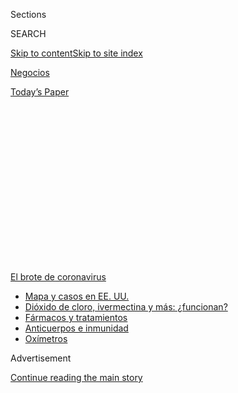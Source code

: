<div id="app">

<div>

<div>

<div>

<div class="NYTAppHideMasthead css-1q2w90k e1suatyy0">

<div class="section css-ui9rw0 e1suatyy2">

<div class="css-eph4ug er09x8g0">

<div class="css-6n7j50">

</div>

<span class="css-1dv1kvn">Sections</span>

<div class="css-10488qs">

<span class="css-1dv1kvn">SEARCH</span>

</div>

[Skip to content](#site-content)[Skip to site
index](#site-index)

</div>

<div id="masthead-section-label" class="css-1wr3we4 eaxe0e00">

[Negocios](https://www.nytimes.com/es/section/negocios)

</div>

<div class="css-10698na e1huz5gh0">

</div>

</div>

<div id="masthead-bar-one" class="section hasLinks css-15hmgas e1csuq9d3">

<div class="css-uqyvli e1csuq9d0">

</div>

<div class="css-1uqjmks e1csuq9d1">

</div>

<div class="css-9e9ivx">

[](https://myaccount.nytimes.com/auth/login?response_type=cookie&client_id=vi)

</div>

<div class="css-1bvtpon e1csuq9d2">

[Today’s
Paper](https://www.nytimes.com/section/todayspaper)

</div>

</div>

</div>

</div>

<div data-aria-hidden="false">

<div id="site-content" data-role="main">

<div>

<div class="css-1aor85t" style="opacity:0.000000001;z-index:-1;visibility:hidden">

<div class="css-1hqnpie">

<div class="css-epjblv">

<span class="css-17xtcya">[Negocios](/es/section/negocios)</span><span class="css-x15j1o">|</span><span class="css-fwqvlz">Las
negociaciones de la deuda en Argentina ponen a prueba el capitalismo
amigable</span>

</div>

<div class="css-k008qs">

<div class="css-1iwv8en">

<span class="css-18z7m18"></span>

<div>

</div>

</div>

<span class="css-1n6z4y">https://nyti.ms/30eJMJQ</span>

<div class="css-1705lsu">

<div class="css-4xjgmj">

<div class="css-4skfbu" data-role="toolbar" data-aria-label="Social Media Share buttons, Save button, and Comments Panel with current comment count" data-testid="share-tools">

  - 
  - 
  - 
  - 
    
    <div class="css-6n7j50">
    
    </div>

  - 
  - 

</div>

</div>

</div>

</div>

</div>

</div>

<div id="NYT_TOP_BANNER_REGION" class="css-13pd83m">

<div>

<div id="styln-prism-menu-1594831588949" class="section interactive-content interactive-size-medium css-1edisqu">

<div class="css-17ih8de interactive-body">

<div id="scroll-container" class="css-1gj85ro">

[<span class="styln-title-wrap"><span class="css-1pje3qr">El brote
de</span><span class="css-1pje3qr">
coronavirus</span></span>](https://www.nytimes.com/es/spotlight/coronavirus?action=click&pgtype=Article&state=default&region=TOP_BANNER&context=storylines_menu)

  - [Mapa y casos en EE.
    UU.](https://www.nytimes.com/es/interactive/2020/espanol/mundo/coronavirus-en-estados-unidos.html?action=click&pgtype=Article&state=default&region=TOP_BANNER&context=storylines_menu)
  - [Dióxido de cloro, ivermectina y más:
    ¿funcionan?](https://www.nytimes.com/es/2020/07/23/espanol/america-latina/bolivia-cloro-coronavirus-ivermectina.html?action=click&pgtype=Article&state=default&region=TOP_BANNER&context=storylines_menu)
  - [Fármacos y
    tratamientos](https://www.nytimes.com/es/interactive/2020/science/coronavirus-tratamientos-curas.html?action=click&pgtype=Article&state=default&region=TOP_BANNER&context=storylines_menu)
  - [Anticuerpos e
    inmunidad](https://www.nytimes.com/es/2020/07/28/espanol/ciencia-y-tecnologia/anticuerpos-coronavirus-inmunidad.html?action=click&pgtype=Article&state=default&region=TOP_BANNER&context=storylines_menu)
  - [Oxímetros](https://www.nytimes.com/es/2020/04/29/espanol/estilos-de-vida/oximetro-para-que-sirve.html?action=click&pgtype=Article&state=default&region=TOP_BANNER&context=storylines_menu)

</div>

</div>

</div>

</div>

</div>

<div id="top-wrapper" class="css-1sy8kpn">

<div id="top-slug" class="css-l9onyx">

Advertisement

</div>

[Continue reading the main
story](#after-top)

<div class="ad top-wrapper" style="text-align:center;height:100%;display:block;min-height:250px">

<div id="top" class="place-ad" data-position="top" data-size-key="top">

</div>

</div>

<div id="after-top">

</div>

</div>

<div>

<div id="sponsor-wrapper" class="css-1hyfx7x">

<div id="sponsor-slug" class="css-19vbshk">

Supported by

</div>

[Continue reading the main
story](#after-sponsor)

<div id="sponsor" class="ad sponsor-wrapper" style="text-align:center;height:100%;display:block">

</div>

<div id="after-sponsor">

</div>

</div>

<div class="css-186x18t">

Negocios

</div>

<div class="css-1vkm6nb ehdk2mb0">

# Las negociaciones de la deuda en Argentina ponen a prueba el capitalismo amigable

</div>

BlackRock, la empresa más grande de manejo de inversiones del mundo, se
opone a un acuerdo que resolvería la deuda con Argentina, que lucha
contra la pobreza y la pandemia.

<div class="css-79elbk" data-testid="photoviewer-wrapper">

<div class="css-z3e15g" data-testid="photoviewer-wrapper-hidden">

</div>

<div class="css-1a48zt4 ehw59r15" data-testid="photoviewer-children">

![<span class="css-16f3y1r e13ogyst0" data-aria-hidden="true">Un barrio
popular en Buenos Aires. La pobreza crece en Argentina mientras el
coronavirus  empeora la caída
económica. </span><span class="css-cnj6d5 e1z0qqy90" itemprop="copyrightHolder"><span class="css-1ly73wi e1tej78p0">Credit...</span><span><span>Alejandro
Pagni/Agence France-Presse — Getty
Images</span></span></span>](https://static01.nyt.com/images/2020/07/31/business/31Argentina-Debt-ES-00/31argentinadebt-1-articleLarge.jpg?quality=75&auto=webp&disable=upscale)

</div>

</div>

<div class="css-18e8msd">

<div class="css-vp77d3 epjyd6m0">

<div class="css-1baulvz">

Por [<span class="css-1baulvz" itemprop="name">Peter S.
Goodman</span>](https://www.nytimes.com/by/peter-s-goodman) y
<span class="css-1baulvz last-byline" itemprop="name">Daniel
Politi</span>

</div>

</div>

  - 
    
    <div class="css-ld3wwf e16638kd2">
    
    31 de julio de
    2020
    
    </div>

  - 
    
    <div class="css-4xjgmj">
    
    <div class="css-d8bdto" data-role="toolbar" data-aria-label="Social Media Share buttons, Save button, and Comments Panel with current comment count" data-testid="share-tools">
    
      - 
      - 
      - 
      - 
        
        <div class="css-6n7j50">
        
        </div>
    
      - 
      - 
    
    </div>
    
    </div>

</div>

<div class="css-mdjrty">

[Read in
English](https://www.nytimes.com/2020/07/31/business/argentina-debt.html "Read in English")

</div>

</div>

<div class="section meteredContent css-1r7ky0e" name="articleBody" itemprop="articleBody">

<div class="css-1fanzo5 StoryBodyCompanionColumn">

<div class="css-53u6y8">

[Regístrate para recibir nuestro
boletín](https://www.nytimes.com/newsletters/el-times) con lo mejor de
The New York Times.

-----

LONDRES— Laurence D. Fink se presenta como la vanguardia de una forma
progresista **** de capitalismo en el que las ganancias no lo son todo:
se espera que el dinero bienpensante promueva las protecciones
ambientales y sociales.

Como director ejecutivo de BlackRock, la firma de administración de
inversiones más grande del planeta, Fink supervisa más de 7 billones de
dólares. Ha dirigido una parte de dicha fortuna hacia Argentina, un país
destrozado por la crisis, al comprar bonos del gobierno.

Pero en tanto Argentina —en suspensión de pagos desde mayo— busca que se
le condonen 66.000 millones de dólares en bonos, el credo habitual de
Fink, el del [capitalismo de las partes
interesadas](https://www.alainet.org/es/articulo/204355) (*stakeholder
capitalism*), ha chocado con los más tradicionales imperativos de las
pérdidas y ganancias. Aunque la pobreza crece en Argentina conforme la
pandemia empeora una crisis económica, BlackRock se opone a un acuerdo
propuesto por el gobierno y anima a otros acreedores a rechazarlo
mientras que aguarda un trato marginalmente mejor.

Fink se ha involucrado en las negociaciones y hablado en dos ocasiones
con el ministro de Economía de Argentina, según tres personas con
conocimiento de las conversaciones. Los términos propuestos por el
gobierno y sus acreedores solo difieren en tres centavos de dólar.

</div>

</div>

<div class="css-1fanzo5 StoryBodyCompanionColumn">

<div class="css-53u6y8">

“Los tipos de BlackRock se han puesto al teléfono con una cantidad
significativa de acreedores”, dijo Hans Humes, presidente de Greylock
Capital Management, otro acreedor en la negociación. “Convencieron a
mucha gente de que si todos apoyábamos su acuerdo los argentinos lo
aceptarían. Ha resultado ser un enfrentamiento brutal”.

La postura de BlackRock ha enfrentado a la empresa con el Fondo
Monetario Internacional, que otorgó a Argentina [un paquete de
rescate](https://www.nytimes.com/2018/06/07/business/argentina-imf-debt.html)
con valor de más de 50.000 millones de dólares hace dos años y ha
respaldado la propuesta de Argentina conforme se acerca el plazo del 4
de agosto.

</div>

</div>

<div class="css-79elbk" data-testid="photoviewer-wrapper">

<div class="css-z3e15g" data-testid="photoviewer-wrapper-hidden">

</div>

<div class="css-1a48zt4 ehw59r15" data-testid="photoviewer-children">

![<span class="css-16f3y1r e13ogyst0" data-aria-hidden="true">Laurence
D. Fink, jefe de la empresa de manejo de inversión BlackRock, se
presenta como a la vanguardia de un tipo progresista de capitalismo para
el que las ganancias no lo son todo.
 </span><span class="css-cnj6d5 e1z0qqy90" itemprop="copyrightHolder"><span class="css-1ly73wi e1tej78p0">Credit...</span><span>Krista
Schlueter para The New York
Times</span></span>](https://static01.nyt.com/images/2020/07/31/business/31Argentina-Debt-ES-01/merlin_146284194_cbc130c9-6ac7-407a-8d12-7206f9904c77-articleLarge.jpg?quality=75&auto=webp&disable=upscale)

</div>

</div>

<div class="css-1fanzo5 StoryBodyCompanionColumn">

<div class="css-53u6y8">

La directora gerente del FMI, Kristalina Georgieva, ha [elogiado el
enfoque de
Argentina](https://www.imf.org/es/News/Articles/2020/02/04/pr2034-statement-by-imf-managing-director-kristalina-georgieva-on-argentina)
y ha insistido en que los tenedores de bonos deben acordar una
condonación sustantiva de deuda de tal forma que el país pueda manejar
los pagos futuros. Los funcionarios del FMI han asegurado al gobierno un
nuevo rescate si Argentina no logra llegar a un acuerdo.

La alternativa sería un incumplimiento desordenado que evitaría que
Argentina recurriera a los mercados internacionales al bloquear el
acceso de sus empresas al capital y profundizaría la recesión.

</div>

</div>

<div class="css-1fanzo5 StoryBodyCompanionColumn">

<div class="css-53u6y8">

La posición de BlackRock también la enfrenta con un grupo de economistas
destacados, entre ellos un par de ganadores del Nobel, Joseph Stiglitz y
Edmund Phelps. En mayo, [publicaron una
carta](https://lta.reuters.com/articulo/finanzas-argentina-stiglitz-idLTAKBN22I25L-OUSLT)
en la que alentaban a los tenedores de bonos a ponerse de acuerdo con el
gobierno.

“Argentina ha presentado una oferta responsable a los acreedores que
refleja la capacidad de pago del país”, decía la misiva, firmada por 138
economistas, entre los que se encontraba Carmen Reinhart, ahora
economista jefa en el Banco Mundial.

En un comunicado, BlackRock dijo que trabajaba diligentemente para
llegar a un acuerdo y al mismo tiempo recuperar tanto como fuera posible
para sus clientes. Alrededor de dos tercios de las inversiones que
maneja proviene de los ahorros para el retiro de trabajadores de todo el
mundo.

“En este proceso de reestructuración, los gerentes del fondo cargan la
obligación fiduciaria de tomar decisiones en interés de estos
ahorradores y al mismo tiempo reconocen las difíciles circunstancias que
enfrenta el gobierno argentino, entre ellas el desafío de la COVID-19”,
decía el
comunicado.

</div>

</div>

<div class="css-79elbk" data-testid="photoviewer-wrapper">

<div class="css-z3e15g" data-testid="photoviewer-wrapper-hidden">

</div>

<div class="css-1a48zt4 ehw59r15" data-testid="photoviewer-children">

<div class="css-1xdhyk6 erfvjey0">

<span class="css-1ly73wi e1tej78p0">Image</span>

<div class="css-zjzyr8">

<div data-testid="lazyimage-container" style="height:257.77777777777777px">

</div>

</div>

</div>

<span class="css-16f3y1r e13ogyst0" data-aria-hidden="true">Los
funcionarios argentinos dijeron que pagar más a los acreedores
equivaldría a transferir riqueza de las personas que no tenían casi
nada a los inversores
internacionales.</span><span class="css-cnj6d5 e1z0qqy90" itemprop="copyrightHolder"><span class="css-1ly73wi e1tej78p0">Credit...</span><span>Juan
Ignacio Roncoroni/EPA, vía Shutterstock</span></span>

</div>

</div>

<div class="css-1fanzo5 StoryBodyCompanionColumn">

<div class="css-53u6y8">

La parálisis en Argentina refleja la complejidad de las discusiones en
torno a la deuda en una era en la que las personas comunes y corrientes
están de hecho, en la mesa de negociación. En décadas pasadas, los bonos
emitidos por los países en desarrollo eran en gran parte controlados por
los grandes bancos. Cuando los gobiernos no podían pagar, los jefes de
los bancos llegaban a un acuerdo. Hoy en día los inversores que poseen
bonos de mercados emergentes abarcan toda una gama: desde fondos
especializados con alta tolerancia al riesgo hasta fondos de pensiones
conservadores.

Que la empresa de Fink juegue un papel protagónico al presionar a
Argentina contrasta con su campaña por hacer que los negocios impulsen
el progreso social.

</div>

</div>

<div class="css-1fanzo5 StoryBodyCompanionColumn">

<div class="css-53u6y8">

Hace dos años, Fink —a quien se le menciona [en informes
noticiosos](https://www.cnbc.com/2020/04/06/biden-donors-float-elizabeth-warren-larry-fink-others-for-key-roles.html)
como posible secretario del Tesoro en caso de que [Joe
Biden](https://www.nytimes.com/es/interactive/2020/espanol/estados-unidos/joe-biden-elecciones.html)
llegue a la presidencia— escribió [una carta
abierta](http://www.corporance.es/wp-content/uploads/2018/01/Larry-Fink-letter-to-CEOs-2018-1.pdf)
a los directores ejecutivos de grandes corporaciones en donde los
alentaba a prestar atención a preocupaciones sociales, laborales y
medioambientales.

“Para prosperar en el tiempo, cada compañía debe mostrar que hace una
contribución positiva a la sociedad, además de lograr desempeño
financiero”, escribió.

El año pasado, Fink firmó la [Declaración del Propósito de una
Corporación](https://www.nytimes.com/2019/08/19/business/business-roundtable-ceos-corporations.html),
creada por la Business Roundtable —Mesa Redonda de Negocios—, una
asociación conformada por directores ejecutivos estadounidenses. Se
proponía “un compromiso fundamental con todos nuestras partes
interesadas”.

En enero Fink escribió otra [carta a los directores
ejecutivos](https://www.blackrock.com/corporate/investor-relations/larry-fink-ceo-letter),
en la que advertía que las empresas que no atendieran el cambio
climático sufrirían las consecuencias en el mercado.

BlackRock ha lanzado fondos hechos para la llamada inversión de impacto,
en la que el dinero se emplea en apoyar metas sociales y
ambientales.

</div>

</div>

<div class="css-79elbk" data-testid="photoviewer-wrapper">

<div class="css-z3e15g" data-testid="photoviewer-wrapper-hidden">

</div>

<div class="css-1a48zt4 ehw59r15" data-testid="photoviewer-children">

<div class="css-1xdhyk6 erfvjey0">

<span class="css-1ly73wi e1tej78p0">Image</span>

<div class="css-zjzyr8">

<div data-testid="lazyimage-container" style="height:257.77777777777777px">

</div>

</div>

</div>

<span class="css-16f3y1r e13ogyst0" data-aria-hidden="true">La directora
gerente del FMI, Kristalina Georgieva, con el ministro de Economía de
Argentina, Martín Guzmán, en febrero. Ella ha apoyado la propuesta de
Argentina a sus
acreedores.</span><span class="css-cnj6d5 e1z0qqy90" itemprop="copyrightHolder"><span class="css-1ly73wi e1tej78p0">Credit...</span><span>Remo
Casilli/Reuters</span></span>

</div>

</div>

<div class="css-1fanzo5 StoryBodyCompanionColumn">

<div class="css-53u6y8">

Argentina ahora intenta detener un alarmante aumento de la pobreza. El
que alguna vez estuvo entre los países más ricos de la tierra, ha
incumplido su deuda pública nueve veces.

</div>

</div>

<div class="css-1fanzo5 StoryBodyCompanionColumn">

<div class="css-53u6y8">

La historia de Argentina ha estado dominada por gobiernos populistas que
han ganado el apoyo popular distribuyendo subsidios y efectivo a las
masas en desatención descarada a la aritmética presupuestaria, lo que ha
resultado en inflación crónica y en crisis frecuentes.

El último gobierno, encabezado por el presidente Mauricio Macri, asumió
el poder en 2015 con el mandato de restaurar la disciplina para
recuperar la confianza de los mercados internacionales y, al mismo
tiempo, mostrar compasión hacia los pobres a través del gasto social.

Entre aquellos impresionados con la misión estaba Fink. Seis meses
después de que Macri juró el cargo, el ejecutivo de BlackRock
[dijo](https://www.youtube.com/watch?v=TM_MC2Fj-JI) que su
administraciónn “realmente ha mostrado lo que un gobierno puede lograr
si se enfoca en tratar de cambiar el futuro de su país”.

Al final, Macri adquirió reputación [por salir del
paso](https://www.nytimes.com/es/2019/05/14/espanol/america-latina/argentina-economia-macri-kirchnerismo.html),
volviendo a endeudarse sin lograr crecimiento.

El año pasado, con la llegada de un nuevo presidente, Alberto Fernández,
muchos supusieron que el populismo volvía. Pero Fernández rápidamente
aseguró al FMI y a los acreedores clave que era un pragmatista resuelto
a lograr un pago viable de la deuda.

El FMI ha sido acusado desde hace mucho de esgrimir un solo instrumento
contundente para el manejo de la crisis: la austeridad. Su paquete de
rescate hace dos décadas impuso recortes paralizantes a los programas
gubernamentales argentinos, lo que cosechó un resentimiento duradero.
Georgieva, la directora gerente del fondo, se ha enfocado en proteger a
los países de deudas
impagables.

</div>

</div>

<div class="css-79elbk" data-testid="photoviewer-wrapper">

<div class="css-z3e15g" data-testid="photoviewer-wrapper-hidden">

</div>

<div class="css-1a48zt4 ehw59r15" data-testid="photoviewer-children">

<div class="css-1xdhyk6 erfvjey0">

<span class="css-1ly73wi e1tej78p0">Image</span>

<div class="css-zjzyr8">

<div data-testid="lazyimage-container" style="height:257.77777777777777px">

</div>

</div>

</div>

<span class="css-16f3y1r e13ogyst0" data-aria-hidden="true">Una protesta
en Buenos Aires contra la crisis económica. La historia de Argentina ha
estado dominada por gobiernos populistas que han repartido subsidios sin
tener en cuenta la aritmética
presupuestaria.</span><span class="css-cnj6d5 e1z0qqy90" itemprop="copyrightHolder"><span class="css-1ly73wi e1tej78p0">Credit...</span><span>Juan
Ignacio Roncoroni/EPA, vía Shutterstock</span></span>

</div>

</div>

<div class="css-1fanzo5 StoryBodyCompanionColumn">

<div class="css-53u6y8">

BlackRock integra un consorcio llamado Ad Hoc Argentine Bondholder
Group, que controla aproximadamente una cuarta parte de los bonos.

</div>

</div>

<div class="css-1fanzo5 StoryBodyCompanionColumn">

<div class="css-53u6y8">

El grupo Ad Hoc ha presentado un frente unificado que rechaza la más
reciente oferta del gobierno, que pagaría unos 53 centavos por dólar del
valor de los bonos. La semana pasada el grupo presentó una propuesta en
busca de mejores condiciones: más de 56 centavos por dólar.

En una carta enviada el lunes al ministro de Economía de Argentina,
Martín Guzmán, el grupo dijo que contaba con el apoyo de la mayoría de
los tenedores de bonos, lo que le confería el poder de bloquear el
acuerdo. Bajo las cláusulas de los bonos, un acuerdo que disminuya su
valor debe contar con la aprobación de los tenedores de dos terceras
partes de su valor total.

En un comunicado, el grupo Ad Hoc dijo que operaba en interés del pueblo
argentino al buscar un acuerdo que permitiría “acceder nuevamente a los
mercados de capital e incentivar más inversión”.

Pero algunos acreedores han apoyado públicamente la propuesta del
gobierno.

“Argentina ha presentado una oferta razonable, que creo que los
acreedores deben aceptar, especialmente a la luz de la situación de
salud y de pobreza del país”, dijo Mohamed A. El-Erian, asesor económico
jefe en Allianz SE, la empresa matriz de Pacific Investment Management
Company, una de las principales administradoras de bonos del mundo. Ha
estado actuando como asesor de uno de los acreedores en la mesa de
negociación, Gramercy Funds Management LLC, que se especializa en
mercados emergentes.

Gramercy ha llegado a la conclusión de que los desacuerdos entre la
oferta del gobierno y la propuesta de Ad Hoc son triviales en
comparación con el riesgo de una moratoria extensa que terminaría por
devaluar los bonos argentinos y posiblemente sometería a los acreedores
a años de litigio y agravaría la crisis del
país.

</div>

</div>

<div class="css-79elbk" data-testid="photoviewer-wrapper">

<div class="css-z3e15g" data-testid="photoviewer-wrapper-hidden">

</div>

<div class="css-1a48zt4 ehw59r15" data-testid="photoviewer-children">

<div class="css-1xdhyk6 erfvjey0">

<span class="css-1ly73wi e1tej78p0">Image</span>

<div class="css-zjzyr8">

<div data-testid="lazyimage-container" style="height:257.77777777777777px">

</div>

</div>

</div>

<span class="css-16f3y1r e13ogyst0" data-aria-hidden="true">Poco después
de convertirse en presidente de Argentina el año pasado, Alberto
Fernández rápidamente aseguró a los acreedores clave que sería
pragmático al buscar un arreglo de deuda
viable.</span><span class="css-cnj6d5 e1z0qqy90" itemprop="copyrightHolder"><span class="css-1ly73wi e1tej78p0">Credit...</span><span>Esteban
Collazo, vía Agence France-Presse — Getty Images</span></span>

</div>

</div>

<div class="css-1fanzo5 StoryBodyCompanionColumn">

<div class="css-53u6y8">

Un alivio adicional de la deuda también mejora las probabilidades de que
Argentina sea capaz de cumplir con pagos a futuro, lo que elevaría el
valor de los bonos pendientes de pago y disminuiría el costo de
endeudarse de las empresas argentinas.

“Por tres puntos estás dispuesto a perder 20 o 30” dijo Humes, el
presidente de Greylock. “Es una locura. Es desafortunado cuando los egos
y la inexperiencia entorpecen una solución pragmática”.

Algunos dicen que al gobierno se le pasó la mano al enfrentarse a los
acreedores con una oferta inicial excesivamente baja de menos de 40
centavos por dólar.

“Guzmán empezó con una oferta muy baja”, dijo Siobhan Morden, analista
de bonos latinoamericanos en Amherst Pierpoint Securities, una corredora
independiente. “Ha sido una distracción innecesaria durante meses que se
pudo haber evitado si la oferta inicial hubiera sido más razonable”.

Las negociaciones, en las que participaron decenas de acreedores, se
llevaron a cabo por Zoom. Los representantes de BlackRock chocaron con
el ministro de Economía Guzmán, un economista de 37 años que estudió
bajo la tutela de Stiglitz en la Universidad de
Columbia.

</div>

</div>

<div class="css-79elbk" data-testid="photoviewer-wrapper">

<div class="css-z3e15g" data-testid="photoviewer-wrapper-hidden">

</div>

<div class="css-1a48zt4 ehw59r15" data-testid="photoviewer-children">

<div class="css-1xdhyk6 erfvjey0">

<span class="css-1ly73wi e1tej78p0">Image</span>

<div class="css-zjzyr8">

<div data-testid="lazyimage-container" style="height:257.77777777777777px">

</div>

</div>

</div>

<span class="css-16f3y1r e13ogyst0" data-aria-hidden="true">Elementos
del ejército argentino sirvieron un guiso para los residentes de un
barrio popular en Buenos Aires. Los comedores comunitarios atienden a
más personas en la
pandemia.</span><span class="css-cnj6d5 e1z0qqy90" itemprop="copyrightHolder"><span class="css-1ly73wi e1tej78p0">Credit...</span><span>Juan
Mabromata/Agence France-Presse — Getty Images</span></span>

</div>

</div>

<div class="css-1fanzo5 StoryBodyCompanionColumn">

<div class="css-53u6y8">

En mayo, Fink hizo un llamado para que Guzmán intentara acabar con el
impasse y sugirió un acuerdo si es que el gobierno elevaba su oferta al
rango de los 50 a 55 centavos por dólar, dijeron personas con
conocimiento de las conversaciones.

</div>

</div>

<div class="css-1fanzo5 StoryBodyCompanionColumn">

<div class="css-53u6y8">

En consultas privadas con BlackRock, el gobierno ofreció 50 centavos.
Pero BlackRock y su grupo Ad Hoc querían más.

Fink se quejó de que parecía injusto que los acreedores privados
asumieran todas las pérdidas, y argumentó que el FMI debería condonar
algunos de sus préstamos, un imposible.

A principios de julio [Guzmán mejoró las
condiciones](https://ara.reuters.com/article/businessNews/idARL1N2ED0XB)
y ofreció 53 centavos de dólar, lo que se granjeó el apoyo de varios
acreedores, entre ellos Gramercy y Greylock.

Para entonces, la pandemia estaba agravando la recesión de Argentina y
justo cuando el gobierno requería fondos adicionales para atender la
emergencia de salud pública. Pero BlackRock comenzó una campaña tras
bambalinas para bloquear el acuerdo.

El gobierno ha insistido en que se trata de su última oferta. Con una
pobreza infantil superior al 50 por ciento, los funcionarios dicen que
pagar más a los acreedores equivaldría a quitar riqueza a las personas
que casi no tienen nada para transferirla a los inversores
internacionales.

En una mañana reciente, unas 100 familias llegaron a un comedor
comunitario a unos 40 kilómetros al oeste de Buenos Aires, más del doble
de los que acudían en marzo. Entre ellos estaba Ángel Ariel Coronel, un
plomero que vive en los alrededores con su esposa y el hijo de dos años
de ambos. La cuarentena estricta ordenada por el gobierno había
paralizado los proyectos de construcción en los que trabajaba.

“A mi mujer le daba un poco de vergüenza que vengamos aquí”, dijo
Coronel mientras esperaba su porción de lentejas humeantes. “Pero a mí
no me importa. Necesitamos la ayuda. No he trabajado un solo día desde
que empezó todo
esto”.

</div>

</div>

<div class="css-79elbk" data-testid="photoviewer-wrapper">

<div class="css-z3e15g" data-testid="photoviewer-wrapper-hidden">

</div>

<div class="css-1a48zt4 ehw59r15" data-testid="photoviewer-children">

<div class="css-1xdhyk6 erfvjey0">

<span class="css-1ly73wi e1tej78p0">Image</span>

<div class="css-zjzyr8">

<div data-testid="lazyimage-container" style="height:257.77777777777777px">

</div>

</div>

</div>

<span class="css-16f3y1r e13ogyst0" data-aria-hidden="true">Buenos Aires
ha estado en cuarentena estricta desde
marzo.</span><span class="css-cnj6d5 e1z0qqy90" itemprop="copyrightHolder"><span class="css-1ly73wi e1tej78p0">Credit...</span><span>Natacha
Pisarenko/Associated Press</span></span>

</div>

</div>

<div class="css-1fanzo5 StoryBodyCompanionColumn">

<div class="css-53u6y8">

Peter S. Goodman reportó desde Londres y Daniel Politi desde Buenos
Aires.

Peter S. Goodman es corresponsal de economía europea con sede en
Londres. Fue corresponsal económico nacional en Nueva York. También
trabajó en The Washington Post como corresponsal en China y fue editor
global en jefe del International Business Times.
[@petersgoodman](https://twitter.com/petersgoodman)

-----

</div>

</div>

</div>

<div>

</div>

<div>

</div>

<div>

</div>

<div>

<div id="bottom-wrapper" class="css-1ede5it">

<div id="bottom-slug" class="css-l9onyx">

Advertisement

</div>

[Continue reading the main
story](#after-bottom)

<div id="bottom" class="ad bottom-wrapper" style="text-align:center;height:100%;display:block;min-height:90px">

</div>

<div id="after-bottom">

</div>

</div>

</div>

</div>

</div>

## Site Index

<div>

</div>

## Site Information Navigation

  - [© <span>2020</span> <span>The New York Times
    Company</span>](https://help.nytimes.com/hc/en-us/articles/115014792127-Copyright-notice)

<!-- end list -->

  - [NYTCo](https://www.nytco.com/)
  - [Contact
    Us](https://help.nytimes.com/hc/en-us/articles/115015385887-Contact-Us)
  - [Work with us](https://www.nytco.com/careers/)
  - [Advertise](https://nytmediakit.com/)
  - [T Brand Studio](http://www.tbrandstudio.com/)
  - [Your Ad
    Choices](https://www.nytimes.com/privacy/cookie-policy#how-do-i-manage-trackers)
  - [Privacy](https://www.nytimes.com/privacy)
  - [Terms of
    Service](https://help.nytimes.com/hc/en-us/articles/115014893428-Terms-of-service)
  - [Terms of
    Sale](https://help.nytimes.com/hc/en-us/articles/115014893968-Terms-of-sale)
  - [Site
    Map](https://spiderbites.nytimes.com)
  - [Help](https://help.nytimes.com/hc/en-us)
  - [Subscriptions](https://www.nytimes.com/subscription?campaignId=37WXW)

</div>

</div>

</div>

</div>
